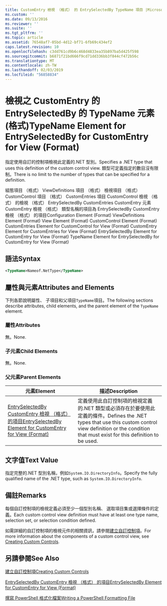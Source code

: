 ```yaml
---
title: CustomEntry 檢視 （格式） 的 EntrySelectedBy TypeName 項目 |Microsoft Docs
ms.custom: ''
ms.date: 09/13/2016
ms.reviewer: ''
ms.suite: ''
ms.tgt_pltfrm: ''
ms.topic: article
ms.assetid: 76548af7-05bd-4d12-bf71-6fb69c434ef2
caps.latest.revision: 10
ms.openlocfilehash: c3dd761cd9b6c468d4833ea35b897ba5d425f598
ms.sourcegitcommit: b6871f21bd666f9cd71dd336bb3f844cf472b56c
ms.translationtype: MT
ms.contentlocale: zh-TW
ms.lasthandoff: 02/03/2019
ms.locfileid: "56858834"
---
```

# <a name="typename-element-for-entryselectedby-for-customentry-for-view-format"></a><span data-ttu-id="1915c-102">檢視之 CustomEntry 的 EntrySelectedBy 的 TypeName 元素 (格式)</span><span class="sxs-lookup"><span data-stu-id="1915c-102">TypeName Element for EntrySelectedBy for CustomEntry for View (Format)</span></span>

<span data-ttu-id="1915c-103">指定使用自訂的控制項檢視此定義的.NET 型別。</span><span class="sxs-lookup"><span data-stu-id="1915c-103">Specifies a .NET type that uses this definition of the custom control view.</span></span> <span data-ttu-id="1915c-104">類型可定義指定的數目沒有限制。</span><span class="sxs-lookup"><span data-stu-id="1915c-104">There is no limit to the number of types that can be specified for a definition.</span></span>

<span data-ttu-id="1915c-105">組態項目 （格式） ViewDefinitions 項目 （格式） 檢視項目 （格式） CustomControl 項目 （格式） CustomEntries 項目 CustomControl 檢視 （格式） 的檢視 （格式） EntrySelectedBy CustomEntries CustomEntry 元素CustomEntry 檢視 （格式） 類型名稱的項目為 EntrySelectedBy CustomEntry 檢視 （格式） 的項目</span><span class="sxs-lookup"><span data-stu-id="1915c-105">Configuration Element (Format) ViewDefinitions Element (Format) View Element (Format) CustomControl Element (Format) CustomEntries Element for CustomControl for View (Format) CustomEntry Element for CustomEntries for View (Format) EntrySelectedBy Element for CustomEntry for View (Format) TypeName Element for EntrySelectedBy for CustomEntry for View (Format)</span></span>

## <a name="syntax"></a><span data-ttu-id="1915c-106">語法</span><span class="sxs-lookup"><span data-stu-id="1915c-106">Syntax</span></span>

```xml
<TypeName>Nameof.NetType</TypeName>
```

## <a name="attributes-and-elements"></a><span data-ttu-id="1915c-107">屬性與元素</span><span class="sxs-lookup"><span data-stu-id="1915c-107">Attributes and Elements</span></span>

<span data-ttu-id="1915c-108">下列各節說明屬性、 子項目和父項目`TypeName`項目。</span><span class="sxs-lookup"><span data-stu-id="1915c-108">The following sections describe attributes, child elements, and the parent element of the `TypeName` element.</span></span>

### <a name="attributes"></a><span data-ttu-id="1915c-109">屬性</span><span class="sxs-lookup"><span data-stu-id="1915c-109">Attributes</span></span>

<span data-ttu-id="1915c-110">無。</span><span class="sxs-lookup"><span data-stu-id="1915c-110">None.</span></span>

### <a name="child-elements"></a><span data-ttu-id="1915c-111">子元素</span><span class="sxs-lookup"><span data-stu-id="1915c-111">Child Elements</span></span>

<span data-ttu-id="1915c-112">無。</span><span class="sxs-lookup"><span data-stu-id="1915c-112">None.</span></span>

### <a name="parent-elements"></a><span data-ttu-id="1915c-113">父元素</span><span class="sxs-lookup"><span data-stu-id="1915c-113">Parent Elements</span></span>

|<span data-ttu-id="1915c-114">元素</span><span class="sxs-lookup"><span data-stu-id="1915c-114">Element</span></span>|<span data-ttu-id="1915c-115">描述</span><span class="sxs-lookup"><span data-stu-id="1915c-115">Description</span></span>|
|-------------|-----------------|
|[<span data-ttu-id="1915c-116">EntrySelectedBy CustomEntry 檢視 （格式） 的項目</span><span class="sxs-lookup"><span data-stu-id="1915c-116">EntrySelectedBy Element for CustomEntry for View (Format)</span></span>](./entryselectedby-element-for-customentry-for-customcontrol-for-view-format.md)|<span data-ttu-id="1915c-117">定義使用此自訂控制項的檢視定義的.NET 類型或必須存在於要使用此定義的條件。</span><span class="sxs-lookup"><span data-stu-id="1915c-117">Defines the .NET types that use this custom control view definition or the condition that must exist for this definition to be used.</span></span>|

## <a name="text-value"></a><span data-ttu-id="1915c-118">文字值</span><span class="sxs-lookup"><span data-stu-id="1915c-118">Text Value</span></span>

<span data-ttu-id="1915c-119">指定完整的.NET 型別名稱，例如`System.IO.DirectoryInfo`。</span><span class="sxs-lookup"><span data-stu-id="1915c-119">Specify the fully qualified name of the .NET type, such as `System.IO.DirectoryInfo`.</span></span>

## <a name="remarks"></a><span data-ttu-id="1915c-120">備註</span><span class="sxs-lookup"><span data-stu-id="1915c-120">Remarks</span></span>

<span data-ttu-id="1915c-121">每個自訂控制項的檢視定義必須至少一個型別名稱、 選取項目集或選擇條件的定義。</span><span class="sxs-lookup"><span data-stu-id="1915c-121">Each custom control view definition must have at least one type name, selection set, or selection condition defined.</span></span>

<span data-ttu-id="1915c-122">如需詳細的自訂控制項的檢視元件的相關資訊，請參閱[建立自訂控制項](./creating-custom-controls.md)。</span><span class="sxs-lookup"><span data-stu-id="1915c-122">For more information about the components of a custom control view, see [Creating Custom Controls](./creating-custom-controls.md).</span></span>

## <a name="see-also"></a><span data-ttu-id="1915c-123">另請參閱</span><span class="sxs-lookup"><span data-stu-id="1915c-123">See Also</span></span>

[<span data-ttu-id="1915c-124">建立自訂控制項</span><span class="sxs-lookup"><span data-stu-id="1915c-124">Creating Custom Controls</span></span>](./creating-custom-controls.md)

[<span data-ttu-id="1915c-125">EntrySelectedBy CustomEntry 檢視 （格式） 的項目</span><span class="sxs-lookup"><span data-stu-id="1915c-125">EntrySelectedBy Element for CustomEntry for View (Format)</span></span>](./entryselectedby-element-for-customentry-for-customcontrol-for-view-format.md)

[<span data-ttu-id="1915c-126">撰寫 PowerShell 格式化檔案</span><span class="sxs-lookup"><span data-stu-id="1915c-126">Writing a PowerShell Formatting File</span></span>](./writing-a-powershell-formatting-file.md)
